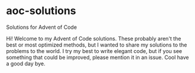 # aoc-solutions
Solutions for Advent of Code

Hi! Welcome to my Advent of Code solutions. These probably aren't the best or most optimized methods, but I wanted to share my solutions to the problems to the world. I try my best to write elegant code, but if you see something that could be improved, please mention it in an issue. Cool have a good day bye.
